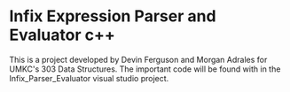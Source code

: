 # Infix Expression Parser and Evaluator c++

This is a project developed by Devin Ferguson and Morgan Adrales for UMKC's 303 Data Structures. The important code will be found with in the Infix_Parser_Evaluator visual studio project.
